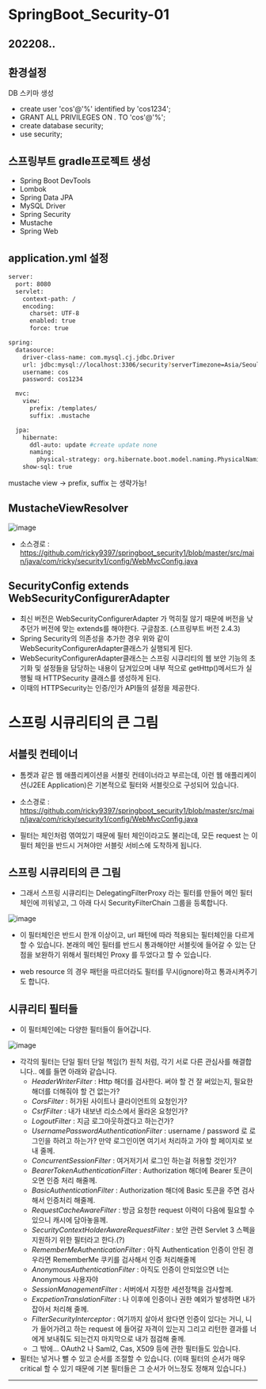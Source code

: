 # SpringBoot_Security-01
## 202208..
## 환경설정
DB 스키마 생성
- create user 'cos'@'%' identified by 'cos1234';
- GRANT ALL PRIVILEGES ON *.* TO 'cos'@'%';
- create database security;
- use security;


## 스프링부트 gradle프로젝트 생성
- Spring Boot DevTools
- Lombok
- Spring Data JPA
- MySQL Driver
- Spring Security
- Mustache
- Spring Web

## application.yml 설정
```sh
server:
  port: 8080
  servlet:
    context-path: /
    encoding:
      charset: UTF-8
      enabled: true
      force: true

spring:
  datasource:
    driver-class-name: com.mysql.cj.jdbc.Driver
    url: jdbc:mysql://localhost:3306/security?serverTimezone=Asia/Seoul
    username: cos
    password: cos1234

  mvc:
    view:
      prefix: /templates/
      suffix: .mustache

  jpa:
    hibernate:
      ddl-auto: update #create update none
      naming:
        physical-strategy: org.hibernate.boot.model.naming.PhysicalNamingStrategyStandardImpl
    show-sql: true
```
mustache view -> prefix, suffix 는 생략가능!

## MustacheViewResolver
![image](https://user-images.githubusercontent.com/84554175/184345976-6949bb1b-7eea-4025-a96f-fde209b74b96.png)
- 소스경로 : https://github.com/ricky9397/springboot_security1/blob/master/src/main/java/com/ricky/security1/config/WebMvcConfig.java


## SecurityConfig extends WebSecurityConfigurerAdapter 
- 최신 버전은 WebSecurityConfigurerAdapter 가 먹히질 않기 때문에 버전을 낮추던가 버전에 맞는 extends를 해야한다. 구글참조. (스프링부트 버전 2.4.3)
- Spring Security의 의존성을 추가한 경우 위와 같이 WebSecurityConfigurerAdapter클래스가 실행되게 된다.
- WebSecurityConfigurerAdapter클래스는 스프링 시큐리티의 웹 보안 기능의 초기화 및 설정들을 담당하는 내용이 담겨있으며 내부 적으로 getHttp()메서드가 실행될 때 HTTPSecurity 클래스를 생성하게 된다.
- 이때의 HTTPSecurity는 인증/인가 API들의 설정을 제공한다.

# 스프링 시큐리티의 큰 그림

## 서블릿 컨테이너

- 톰켓과 같은 웹 애플리케이션을 서블릿 컨테이너라고 부르는데, 이런 웹 애플리케이션(J2EE Application)은 기본적으로 필터와 서블릿으로 구성되어 있습니다.

- 소스경로 : https://github.com/ricky9397/springboot_security1/blob/master/src/main/java/com/ricky/security1/config/WebMvcConfig.java

- 필터는 체인처럼 엮여있기 때문에 필터 체인이라고도 불리는데, 모든 request 는 이 필터 체인을 반드시 거쳐야만 서블릿 서비스에 도착하게 됩니다.

## 스프링 시큐리티의 큰 그림

- 그래서 스프링 시큐리티는 DelegatingFilterProxy 라는 필터를 만들어 메인 필터체인에 끼워넣고, 그 아래 다시 SecurityFilterChain 그룹을 등록합니다.

![image](https://user-images.githubusercontent.com/84554175/184345771-3b5fc8e6-11b3-4447-88c0-37f35ec8a773.png)

- 이 필터체인은 반드시 한개 이상이고, url 패턴에 따라 적용되는 필터체인을 다르게 할 수 있습니다. 본래의 메인 필터를 반드시 통과해야만 서블릿에 들어갈 수 있는 단점을 보완하기 위해서 필터체인 Proxy 를 두었다고 할 수 있습니다.

- web resource 의 경우 패턴을 따르더라도 필터를 무시(ignore)하고 통과시켜주기도 합니다.

## 시큐리티 필터들

- 이 필터체인에는 다양한 필터들이 들어갑니다.

![image](https://user-images.githubusercontent.com/84554175/184345909-4fa52694-225b-4072-82d6-95c9b49c151a.png)

- 각각의 필터는 단일 필터 단일 책임(?) 원칙 처럼, 각기 서로 다른 관심사를 해결합니다.. 예를 들면 아래와 같습니다.
  - _HeaderWriterFilter_ : Http 해더를 검사한다. 써야 할 건 잘 써있는지, 필요한 해더를 더해줘야 할 건 없는가?
  - _CorsFilter_ : 허가된 사이트나 클라이언트의 요청인가?
  - _CsrfFilter_ : 내가 내보낸 리소스에서 올라온 요청인가?
  - _LogoutFilter_ : 지금 로그아웃하겠다고 하는건가?
  - _UsernamePasswordAuthenticationFilter_ : username / password 로 로그인을 하려고 하는가? 만약 로그인이면 여기서 처리하고 가야 할 페이지로 보내 줄께.
  - _ConcurrentSessionFilter_ : 여거저기서 로그인 하는걸 허용할 것인가?
  - _BearerTokenAuthenticationFilter_ : Authorization 해더에 Bearer 토큰이 오면 인증 처리 해줄께.
  - _BasicAuthenticationFilter_ : Authorization 해더에 Basic 토큰을 주면 검사해서 인증처리 해줄께.
  - _RequestCacheAwareFilter_ : 방금 요청한 request 이력이 다음에 필요할 수 있으니 캐시에 담아놓을께.
  - _SecurityContextHolderAwareRequestFilter_ : 보안 관련 Servlet 3 스펙을 지원하기 위한 필터라고 한다.(?)
  - _RememberMeAuthenticationFilter_ : 아직 Authentication 인증이 안된 경우라면 RememberMe 쿠키를 검사해서 인증 처리해줄께
  - _AnonymousAuthenticationFilter_ : 아직도 인증이 안되었으면 너는 Anonymous 사용자야
  - _SessionManagementFilter_ : 서버에서 지정한 세션정책을 검사할께.
  - _ExcpetionTranslationFilter_ : 나 이후에 인증이나 권한 예외가 발생하면 내가 잡아서 처리해 줄께.
  - _FilterSecurityInterceptor_ : 여기까지 살아서 왔다면 인증이 있다는 거니, 니가 들어가려고 하는 request 에 들어갈 자격이 있는지 그리고 리턴한 결과를 너에게 보내줘도 되는건지 마지막으로 내가 점검해 줄께.
  - 그 밖에... OAuth2 나 Saml2, Cas, X509 등에 관한 필터들도 있습니다.
- 필터는 넣거나 뺄 수 있고 순서를 조절할 수 있습니다. (이때 필터의 순서가 매우 critical 할 수 있기 때문에 기본 필터들은 그 순서가 어느정도 정해져 있습니다.)

---


